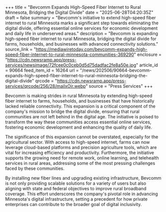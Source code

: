 +++
title = "Bevcomm Expands High-Speed Fiber Internet to Rural Minnesota, Bridging the Digital Divide"
date = "2025-06-28T04:20:35Z"
draft = false
summary = "Bevcomm's initiative to extend high-speed fiber internet to rural Minnesota marks a significant step towards eliminating the digital divide, offering essential online services for economic development and daily life in underserved areas."
description = "Bevcomm is expanding high-speed fiber internet to rural Minnesota, bridging the digital divide for farms, households, and businesses with advanced connectivity solutions."
source_link = "https://mediawiretoday.com/bevcomm-expands-high-speed-fiber-internet-to-rural-minnesota-communities-369290"
enclosure = "https://cdn.newsramp.app/press-services/newsimage/72fcee0c0ceb0d5d75dadfac2fe8a50e.jpg"
article_id = 90664
feed_item_id = 16264
url = "/news/202506/90664-bevcomm-expands-high-speed-fiber-internet-to-rural-minnesota-bridging-the-digital-divide"
qrcode = "https://cdn.newsramp.app/press-services/qrcode/256/28/mailxOir.webp"
source = "Press Services"
+++

<p>Bevcomm is making strides in rural Minnesota by extending high-speed fiber internet to farms, households, and businesses that have historically lacked reliable connectivity. This expansion is a critical component of the company's mission to bridge the digital divide, ensuring that rural communities are not left behind in the digital age. The initiative is poised to transform the way these communities access essential online services, fostering economic development and enhancing the quality of daily life.</p><p>The significance of this expansion cannot be overstated, especially for the agricultural sector. With access to high-speed internet, farms can now leverage cloud-based platforms and precision agriculture tools, which are vital for increasing efficiency and productivity. Furthermore, the initiative supports the growing need for remote work, online learning, and telehealth services in rural areas, addressing some of the most pressing challenges faced by these communities.</p><p>By installing new fiber lines and upgrading existing infrastructure, Bevcomm is not only providing scalable solutions for a variety of users but also aligning with state and federal objectives to improve rural broadband coverage. This effort underscores the company's pivotal role in advancing Minnesota's digital infrastructure, setting a precedent for how private enterprises can contribute to the broader goal of digital inclusivity.</p>